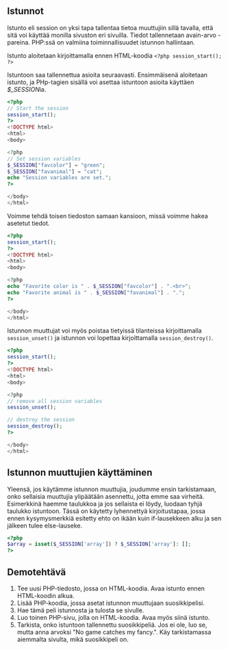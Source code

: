 ## Istunnot

Istunto eli session on yksi tapa tallentaa tietoa muuttujiin sillä tavalla, että sitä voi käyttää monilla sivuston eri sivuilla. Tiedot tallennetaan avain-arvo -pareina. PHP:ssä on valmiina toiminnallisuudet istunnon hallintaan. 

Istunto aloitetaan kirjoittamalla ennen HTML-koodia ``<?php session_start(); ?>``

Istuntoon saa tallennettua asioita seuraavasti. Ensimmäisenä aloitetaan istunto, ja PHp-tagien sisällä voi asettaa istuntoon asioita käyttäen *$_SESSION*ia.

````php
<?php
// Start the session
session_start();
?>
<!DOCTYPE html>
<html>
<body>

<?php
// Set session variables
$_SESSION["favcolor"] = "green";
$_SESSION["favanimal"] = "cat";
echo "Session variables are set.";
?>

</body>
</html>
````

Voimme tehdä toisen tiedoston samaan kansioon, missä voimme hakea asetetut tiedot.

````php
<?php
session_start();
?>
<!DOCTYPE html>
<html>
<body>

<?php
echo "Favorite color is " . $_SESSION["favcolor"] . ".<br>";
echo "Favorite animal is " . $_SESSION["favanimal"] . ".";
?>

</body>
</html>
````

Istunnon muuttujat voi myös poistaa tietyissä tilanteissa kirjoittamalla ``session_unset()`` ja istunnon voi lopettaa kirjoittamalla ``session_destroy()``.

````php 
<?php
session_start();
?>
<!DOCTYPE html>
<html>
<body>

<?php
// remove all session variables
session_unset();

// destroy the session
session_destroy();
?>

</body>
</html>
````

## Istunnon muuttujien käyttäminen

Yleensä, jos käytämme istunnon muuttujia, joudumme ensin tarkistamaan, onko sellaisia muuttujia ylipäätään asennettu, jotta emme saa virheitä. Esimerkkinä haemme taulukkoa ja jos sellaista ei löydy, luodaan tyhjä taulukko istuntoon. Tässä on käytetty lyhennettyä kirjoitustapaa, jossa ennen kysymysmerkkiä esitetty ehto on ikään kuin if-lausekkeen alku ja sen jälkeen tulee else-lauseke.

````php
<?php
$array = isset($_SESSION['array']) ? $_SESSION['array']: [];
?>
````

## Demotehtävä
1. Tee uusi PHP-tiedosto, jossa on HTML-koodia. Avaa istunto ennen HTML-koodin alkua.
2. Lisää PHP-koodia, jossa asetat istunnon muuttujaan suosikkipelisi.
3. Hae tämä peli istunnosta ja tulosta se sivulle.
4. Luo toinen PHP-sivu, jolla on HTML-koodia. Avaa myös siinä istunto.
5. Tarkista, onko istuntoon tallennettu suosikkipeliä. Jos ei ole, luo se, mutta anna arvoksi "No game catches my fancy.". Käy tarkistamassa aiemmalta sivulta, mikä suosikkipeli on.